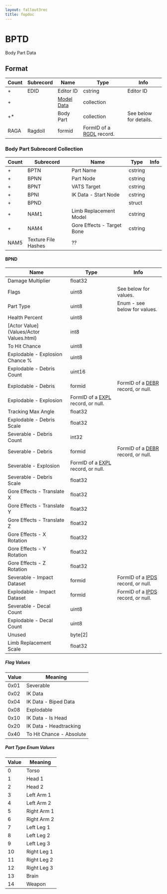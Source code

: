 ```yaml
---
layout: fallout3rec
title: fopdoc
---
```

BPTD
====

Body Part Data

## Format

Count | Subrecord | Name | Type | Info
------|-------|------|------|-----
+ | EDID | Editor ID | cstring | Editor ID
+ | | [Model Data](Subrecords/Model.html) | collection |
+* | | Body Part | collection | See below for details.
 | RAGA | Ragdoll | formid | FormID of a [RGDL](RGDL.html) record.

### Body Part Subrecord Collection

Count | Subrecord | Name | Type | Info
------|-------|------|------|-----
+ | BPTN | Part Name | cstring |
+ | BPNN | Part Node | cstring |
+ | BPNT | VATS Target | cstring |
+ | BPNI | IK Data - Start Node | cstring |
+ | BPND | | struct |
+ | NAM1 | Limb Replacement Model | cstring |
+ | NAM4 | Gore Effects - Target Bone | cstring |
 | NAM5 | Texture File Hashes | ?? |

#### BPND

Name | Type | Info
-----|------|-----
Damage Multiplier | float32 |
Flags | uint8 | See below for values.
Part Type | uint8 | Enum - see below for values.
Health Percent | uint8 |
[Actor Value](Values/Actor Values.html) | int8 |
To Hit Chance | uint8 |
Explodable - Explosion Chance % | uint8 |
Explodable - Debris Count | uint16 |
Explodable - Debris | formid | FormID of a [DEBR](DEBR.html) record, or null.
Explodable - Explosion | FormID of a [EXPL](EXPL.html) record, or null.
Tracking Max Angle | float32 |
Explodable - Debris Scale | float32 |
Severable - Debris Count | int32 |
Severable - Debris | formid | FormID of a [DEBR](DEBR.html) record, or null.
Severable - Explosion | FormID of a [EXPL](EXPL.html) record, or null.
Severable - Debris Scale | float32 |
Gore Effects - Translate X | float32 |
Gore Effects - Translate Y | float32 |
Gore Effects - Translate Z | float32 |
Gore Effects - X Rotation | float32 |
Gore Effects - Y Rotation | float32 |
Gore Effects - Z Rotation | float32 |
Severable - Impact Dataset | formid | FormID of a [IPDS](IPDS.html) record, or null.
Explodable - Impact Dataset | formid | FormID of a [IPDS](IPDS.html) record, or null.
Severable - Decal Count | uint8 |
Explodable - Decal Count | uint8 |
Unused | byte[2] |
Limb Replacement Scale | float32 |

##### Flag Values

Value | Meaning
------|--------
0x01 | Severable
0x02 | IK Data
0x04 | IK Data - Biped Data
0x08 | Explodable
0x10 | IK Data - Is Head
0x20 | IK Data - Headtracking
0x40 | To Hit Chance - Absolute

##### Part Type Enum Values

Value | Meaning
------|--------
0 | Torso
1 | Head 1
2 | Head 2
3 | Left Arm 1
4 | Left Arm 2
5 | Right Arm 1
6 | Right Arm 2
7 | Left Leg 1
8 | Left Leg 2
9 | Left Leg 3
10 | Right Leg 1
11 | Right Leg 2
12 | Right Leg 3
13 | Brain
14 | Weapon
